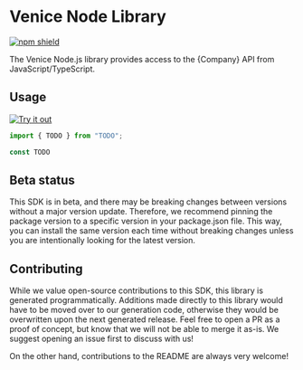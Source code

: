 # Venice Node Library

[![npm shield](https://img.shields.io/npm/v/@fern-api/venice)](https://www.npmjs.com/package/@fern-api/venice)

The Venice Node.js library provides access to the {Company} API from JavaScript/TypeScript.

## Usage

[![Try it out](https://developer.stackblitz.com/img/open_in_stackblitz.svg)](https://stackblitz.com/edit/typescript-example-using-sdk-built-with-fern-uyldqq?file=package.json,app.ts,node_modules%2F%40fern-api%2Fvenice%2Fapi%2Fresources%2Finstitution%2Fclient%2FClient.d.ts,node_modules%2F%40fern-api%2Fvenice%2Fapi%2Fresources%2Ftransaction%2Fclient%2Frequests%2FCreateTransaction.d.ts,node_modules%2F%40fern-api%2Fvenice%2Fapi%2Fresources%2Fcommons%2Ftypes%2FTransaction.d.ts)

```typescript
import { TODO } from "TODO";

const TODO
```

## Beta status

This SDK is in beta, and there may be breaking changes between versions without a major version update. Therefore, we recommend pinning the package version to a specific version in your package.json file. This way, you can install the same version each time without breaking changes unless you are intentionally looking for the latest version.

## Contributing

While we value open-source contributions to this SDK, this library is generated programmatically. Additions made directly to this library would have to be moved over to our generation code, otherwise they would be overwritten upon the next generated release. Feel free to open a PR as a proof of concept, but know that we will not be able to merge it as-is. We suggest opening an issue first to discuss with us!

On the other hand, contributions to the README are always very welcome!

